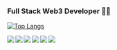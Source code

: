 ### Full Stack Web3 Developer 👷🏼

[![Top Langs](https://github-readme-stats.vercel.app/api/top-langs/?username=TheShy101)](https://github.com/anuraghazra/github-readme-stats)


<img align='left' src='https://img.shields.io/badge/python-3670A0?style=for-the-badge&logo=python&logoColor=ffdd54' />
<img align='left' src='https://img.shields.io/badge/typescript-%23007ACC.svg?style=for-the-badge&logo=typescript&logoColor=white' />
<img align='left' src='https://img.shields.io/badge/Solidity-%23363636.svg?style=for-the-badge&logo=solidity&logoColor=white' />
<img align='left' src='https://img.shields.io/badge/node.js-6DA55F?style=for-the-badge&logo=node.js&logoColor=white' />
<img align='left' src='https://img.shields.io/badge/react-%2320232a.svg?style=for-the-badge&logo=react&logoColor=%2361DAFB' />
<img align='left' src='https://img.shields.io/badge/SASS-hotpink.svg?style=for-the-badge&logo=SASS&logoColor=white' />



<!--
**TheShy101/TheShy101** is a ✨ _special_ ✨ repository because its `README.md` (this file) appears on your GitHub profile.

Here are some ideas to get you started:

- 🔭 I’m currently working on ...
- 🌱 I’m currently learning ...
- 👯 I’m looking to collaborate on ...
- 🤔 I’m looking for help with ...
- 💬 Ask me about ...
- 📫 How to reach me: ...
- 😄 Pronouns: ...
- ⚡ Fun fact: ...
-->
